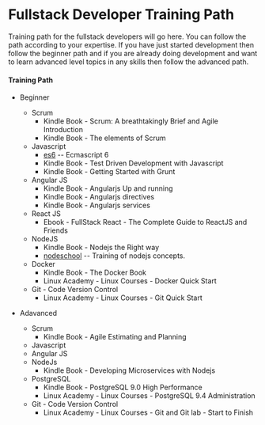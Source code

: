 Fullstack Developer Training Path
=================================

Training path for the fullstack developers will go here.
You can follow the path according to your expertise. If you have just started development then follow the beginner path and if you are already doing development and want to learn advanced level topics in any skills then follow the advanced path.


#### Training Path

* Beginner
	* Scrum
		* Kindle Book - Scrum: A breathtakingly Brief and Agile Introduction
		* Kindle Book - The elements of Scrum
	* Javascript
		* [es6](https://github.com/team-avesta/wiki/blob/master/training/es6/README.md) -- Ecmascript 6
		* Kindle Book - Test Driven Development with Javascript
		* Kindle Book - Getting Started with Grunt
	* Angular JS
		* Kindle Book - Angularjs Up and running
		* Kindle Book - Angularjs directives
		* Kindle Book - Angularjs services
	* React JS
		* Ebook - FullStack React - The Complete Guide to ReactJS and Friends
	* NodeJS
		* Kindle Book - Nodejs the Right way
		* [nodeschool](https://nodeschool.io/) -- Training of nodejs concepts.
	* Docker
		* Kindle Book - The Docker Book
		* Linux Academy - Linux Courses - Docker Quick Start
	* Git - Code Version Control
		* Linux Academy - Linux Courses - Git Quick Start

	
* Adavanced
	* Scrum
		* Kindle Book - Agile Estimating and Planning
	* Javascript
	* Angular JS
	* NodeJs
		* Kindle Book - Developing Microservices with Nodejs
	* PostgreSQL
		* Kindle Book - PostgreSQL 9.0 High Performance
		* Linux Academy - Linux Courses - PostgreSQL 9.4 Administration
	* Git - Code Version Control
		* Linux Academy - Linux Courses - Git and Git lab - Start to Finish
